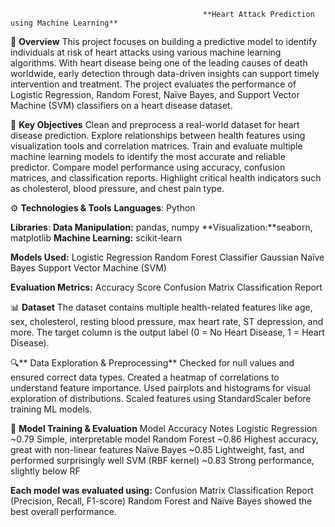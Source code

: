                                                **Heart Attack Prediction using Machine Learning**

📌 **Overview**
This project focuses on building a predictive model to identify individuals at risk of heart attacks using various machine learning algorithms. With heart disease being one of the leading causes of death worldwide, early detection through data-driven insights can support timely intervention and treatment. The project evaluates the performance of Logistic Regression, Random Forest, Naïve Bayes, and Support Vector Machine (SVM) classifiers on a heart disease dataset.

🧠 **Key Objectives**
Clean and preprocess a real-world dataset for heart disease prediction.
Explore relationships between health features using visualization tools and correlation matrices.
Train and evaluate multiple machine learning models to identify the most accurate and reliable predictor.
Compare model performance using accuracy, confusion matrices, and classification reports.
Highlight critical health indicators such as cholesterol, blood pressure, and chest pain type.

⚙️ **Technologies & Tools**
**Languages**: Python

**Libraries**:
**Data Manipulation:** pandas, numpy
**Visualization:**seaborn, matplotlib
**Machine Learning:** scikit-learn

**Models Used:**
Logistic Regression
Random Forest Classifier
Gaussian Naïve Bayes
Support Vector Machine (SVM)

**Evaluation Metrics:**
Accuracy Score
Confusion Matrix
Classification Report

📊 **Dataset**
The dataset contains multiple health-related features like age, sex, cholesterol, resting blood pressure, max heart rate, ST depression, and more.
The target column is the output label (0 = No Heart Disease, 1 = Heart Disease).

🔍** Data Exploration & Preprocessing**
Checked for null values and ensured correct data types.
Created a heatmap of correlations to understand feature importance.
Used pairplots and histograms for visual exploration of distributions.
Scaled features using StandardScaler before training ML models.

🧪 **Model Training & Evaluation**
Model	Accuracy	Notes
Logistic Regression	 ~0.79	Simple, interpretable model
Random Forest	       ~0.86	Highest accuracy, great with non-linear features
Naïve Bayes	         ~0.85	Lightweight, fast, and performed surprisingly well
SVM (RBF kernel)	   ~0.83	Strong performance, slightly below RF

**Each model was evaluated using:**
Confusion Matrix
Classification Report (Precision, Recall, F1-score)
Random Forest and Naïve Bayes showed the best overall performance.
